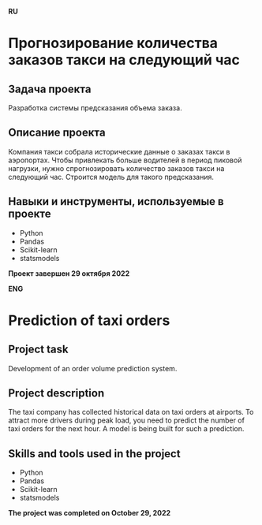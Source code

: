 **RU**

# Прогнозирование количества заказов такси на следующий час

## Задача проекта
Разработка системы предсказания объема заказа.

## Описание проекта
Компания такси собрала исторические данные о заказах такси в аэропортах. Чтобы привлекать больше водителей в период пиковой нагрузки, нужно спрогнозировать количество заказов такси на следующий час. Строится модель для такого предсказания.

## Навыки и инструменты, используемые в проекте
- Python
- Pandas
- Scikit-learn
- statsmodels

**Проект завершен 29 октября 2022**

**ENG**

# Prediction of taxi orders

## Project task
Development of an order volume prediction system.

## Project description
The taxi company has collected historical data on taxi orders at airports. To attract more drivers during peak load, you need to predict the number of taxi orders for the next hour. A model is being built for such a prediction.

## Skills and tools used in the project
- Python
- Pandas
- Scikit-learn
- statsmodels

**The project was completed on October 29, 2022**
